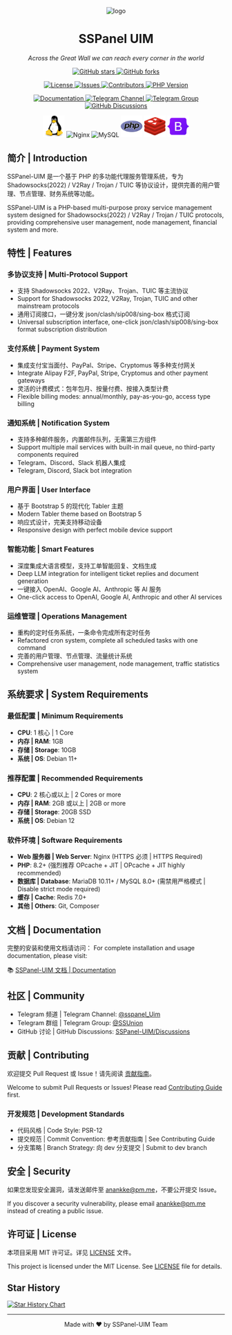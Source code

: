 <div align="center">
  <img src="public/images/uim-logo-round_192x192.png" alt="logo" width="150" height="150" />
</div>

<h1 align="center">SSPanel UIM</h1>

<p align="center">
  <em>Across the Great Wall we can reach every corner in the world</em>
</p>

<p align="center">
  <a href="https://github.com/Anankke/SSPanel-UIM/stargazers">
    <img src="https://custom-icon-badges.demolab.com/github/stars/Anankke/SSPanel-UIM?logo=star&logoColor=yellow&style=social&labelColor=464646&color=ffe000" alt="GitHub stars">
  </a>
  <a href="https://github.com/Anankke/SSPanel-UIM/network/members">
    <img src="https://custom-icon-badges.demolab.com/github/forks/Anankke/SSPanel-UIM?logo=fork&logoColor=333&style=social&labelColor=464646&color=7a7a7a" alt="GitHub forks">
  </a>
</p>

<p align="center">
  <a href="https://github.com/Anankke/SSPanel-UIM/blob/dev/LICENSE">
    <img src="https://custom-icon-badges.demolab.com/badge/License-MIT-blue.svg?logo=law&logoColor=white" alt="License">
  </a>
  <a href="https://github.com/Anankke/SSPanel-UIM/issues">
    <img src="https://custom-icon-badges.demolab.com/github/issues-raw/Anankke/SSPanel-UIM?logo=issue-opened&logoColor=white&label=Issues" alt="Issues">
  </a>
  <a href="https://github.com/Anankke/SSPanel-UIM/graphs/contributors">
    <img src="https://custom-icon-badges.demolab.com/github/contributors/Anankke/SSPanel-UIM?logo=people&logoColor=white&label=Contributors" alt="Contributors">
  </a>
  <a href="https://www.php.net">
    <img src="https://custom-icon-badges.demolab.com/badge/PHP-%E2%89%A58.2-777BB4.svg?logo=php&logoColor=white" alt="PHP Version">
  </a>
</p>


<p align="center">
  <a href="https://docs.sspanel.io">
    <img src="https://custom-icon-badges.demolab.com/badge/Docs-sspanel.io-1C8ADB.svg?logo=book&logoColor=white" alt="Documentation">
  </a>
  <a href="https://t.me/sspanel_Uim">
    <img src="https://custom-icon-badges.demolab.com/badge/Telegram-Channel-26A5E4.svg?logo=telegram&logoColor=white" alt="Telegram Channel">
  </a>
  <a href="https://t.me/SSUnion">
    <img src="https://custom-icon-badges.demolab.com/badge/Telegram-Group-26A5E4.svg?logo=telegram&logoColor=white" alt="Telegram Group">
  </a>
  <a href="https://github.com/Anankke/SSPanel-UIM/discussions">
    <img src="https://custom-icon-badges.demolab.com/badge/GitHub-Discussions-181717.svg?logo=comment-discussion&logoColor=white" alt="GitHub Discussions">
  </a>
</p>

<p align="center">
  <img src="https://raw.githubusercontent.com/devicons/devicon/master/icons/linux/linux-original.svg" alt="Linux" width="50" height="50" />
  <img src="https://techstack-generator.vercel.app/nginx-icon.svg" alt="Nginx" width="50" height="50" />
  <img src="https://techstack-generator.vercel.app/mysql-icon.svg" alt="MySQL" width="50" height="50" />
  <img src="https://raw.githubusercontent.com/devicons/devicon/master/icons/php/php-original.svg" alt="PHP" width="50" height="50" />
  <img src="https://raw.githubusercontent.com/devicons/devicon/master/icons/redis/redis-original.svg" alt="Redis" width="50" height="50" />
  <img src="https://raw.githubusercontent.com/devicons/devicon/master/icons/bootstrap/bootstrap-original.svg" alt="Bootstrap" width="50" height="50" />
</p>


## 简介 | Introduction

SSPanel-UIM 是一个基于 PHP 的多功能代理服务管理系统，专为 Shadowsocks(2022) / V2Ray / Trojan / TUIC 等协议设计，提供完善的用户管理、节点管理、财务系统等功能。

SSPanel-UIM is a PHP-based multi-purpose proxy service management system designed for Shadowsocks(2022) / V2Ray / Trojan / TUIC protocols, providing comprehensive user management, node management, financial system and more.

## 特性 | Features

### 多协议支持 | Multi-Protocol Support
- 支持 Shadowsocks 2022、V2Ray、Trojan、TUIC 等主流协议
- Support for Shadowsocks 2022, V2Ray, Trojan, TUIC and other mainstream protocols
- 通用订阅接口，一键分发 json/clash/sip008/sing-box 格式订阅
- Universal subscription interface, one-click json/clash/sip008/sing-box format subscription distribution

### 支付系统 | Payment System  
- 集成支付宝当面付、PayPal、Stripe、Cryptomus 等多种支付网关
- Integrate Alipay F2F, PayPal, Stripe, Cryptomus and other payment gateways
- 灵活的计费模式：包年包月、按量付费、按接入类型计费
- Flexible billing modes: annual/monthly, pay-as-you-go, access type billing

### 通知系统 | Notification System
- 支持多种邮件服务，内置邮件队列，无需第三方组件
- Support multiple mail services with built-in mail queue, no third-party components required
- Telegram、Discord、Slack 机器人集成
- Telegram, Discord, Slack bot integration

### 用户界面 | User Interface
- 基于 Bootstrap 5 的现代化 Tabler 主题
- Modern Tabler theme based on Bootstrap 5
- 响应式设计，完美支持移动设备
- Responsive design with perfect mobile device support

### 智能功能 | Smart Features
- 深度集成大语言模型，支持工单智能回复、文档生成
- Deep LLM integration for intelligent ticket replies and document generation
- 一键接入 OpenAI、Google AI、Anthropic 等 AI 服务
- One-click access to OpenAI, Google AI, Anthropic and other AI services

### 运维管理 | Operations Management
- 重构的定时任务系统，一条命令完成所有定时任务
- Refactored cron system, complete all scheduled tasks with one command
- 完善的用户管理、节点管理、流量统计系统
- Comprehensive user management, node management, traffic statistics system

## 系统要求 | System Requirements

### 最低配置 | Minimum Requirements
- **CPU**: 1 核心 | 1 Core
- **内存 | RAM**: 1GB
- **存储 | Storage**: 10GB
- **系统 | OS**: Debian 11+

### 推荐配置 | Recommended Requirements  
- **CPU**: 2 核心或以上 | 2 Cores or more
- **内存 | RAM**: 2GB 或以上 | 2GB or more
- **存储 | Storage**: 20GB SSD
- **系统 | OS**: Debian 12

### 软件环境 | Software Requirements
- **Web 服务器 | Web Server**: Nginx (HTTPS 必须 | HTTPS Required)
- **PHP**: 8.2+ (强烈推荐 OPcache + JIT | OPcache + JIT highly recommended)
- **数据库 | Database**: MariaDB 10.11+ / MySQL 8.0+ (需禁用严格模式 | Disable strict mode required)
- **缓存 | Cache**: Redis 7.0+
- **其他 | Others**: Git, Composer

## 文档 | Documentation

完整的安装和使用文档请访问：
For complete installation and usage documentation, please visit:

📚 [SSPanel-UIM 文档 | Documentation](https://docs.sspanel.io)

## 社区 | Community

- Telegram 频道 | Telegram Channel: [@sspanel_Uim](https://t.me/sspanel_Uim)
- Telegram 群组 | Telegram Group: [@SSUnion](https://t.me/SSUnion)
- GitHub 讨论 | GitHub Discussions: [SSPanel-UIM/Discussions](https://github.com/Anankke/SSPanel-UIM/discussions)

## 贡献 | Contributing

欢迎提交 Pull Request 或 Issue！请先阅读 [贡献指南](CONTRIBUTING.md)。

Welcome to submit Pull Requests or Issues! Please read [Contributing Guide](CONTRIBUTING.md) first.

### 开发规范 | Development Standards
- 代码风格 | Code Style: PSR-12
- 提交规范 | Commit Convention: 参考贡献指南 | See Contributing Guide
- 分支策略 | Branch Strategy: 向 dev 分支提交 | Submit to dev branch

## 安全 | Security

如果您发现安全漏洞，请发送邮件至 anankke@pm.me，不要公开提交 Issue。

If you discover a security vulnerability, please email anankke@pm.me instead of creating a public issue.

## 许可证 | License

本项目采用 MIT 许可证。详见 [LICENSE](LICENSE) 文件。

This project is licensed under the MIT License. See [LICENSE](LICENSE) file for details.

## Star History

[![Star History Chart](https://api.star-history.com/svg?repos=Anankke/SSPanel-UIM&type=Date)](https://star-history.com/#Anankke/SSPanel-UIM&Date)

---

<p align="center">Made with ❤️ by SSPanel-UIM Team</p>